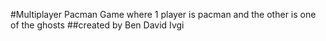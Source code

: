 #Multiplayer Pacman Game where 1 player is pacman and the other is one of the ghosts
##created by Ben David Ivgi